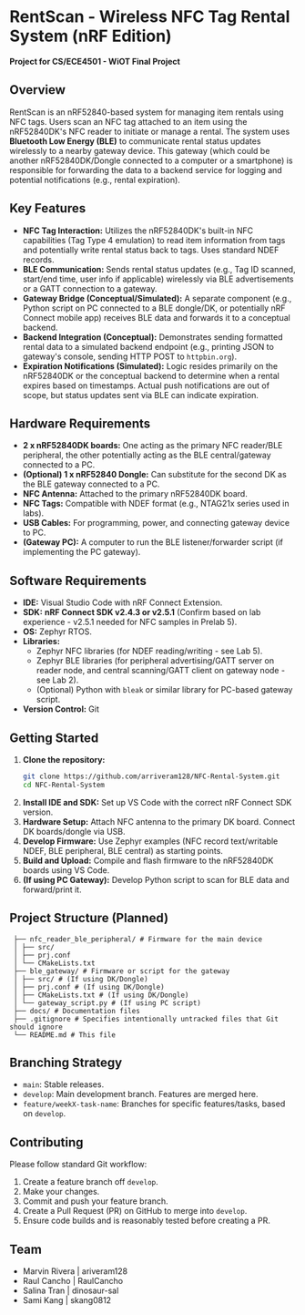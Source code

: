# RentScan - Wireless NFC Tag Rental System (nRF Edition)

**Project for CS/ECE4501 - WiOT Final Project**

## Overview

RentScan is an nRF52840-based system for managing item rentals using NFC tags. Users scan an NFC tag attached to an item using the nRF52840DK's NFC reader to initiate or manage a rental. The system uses **Bluetooth Low Energy (BLE)** to communicate rental status updates wirelessly to a nearby gateway device. This gateway (which could be another nRF52840DK/Dongle connected to a computer or a smartphone) is responsible for forwarding the data to a backend service for logging and potential notifications (e.g., rental expiration).

## Key Features

*   **NFC Tag Interaction:** Utilizes the nRF52840DK's built-in NFC capabilities (Tag Type 4 emulation) to read item information from tags and potentially write rental status back to tags. Uses standard NDEF records.
*   **BLE Communication:** Sends rental status updates (e.g., Tag ID scanned, start/end time, user info if applicable) wirelessly via BLE advertisements or a GATT connection to a gateway.
*   **Gateway Bridge (Conceptual/Simulated):** A separate component (e.g., Python script on PC connected to a BLE dongle/DK, or potentially nRF Connect mobile app) receives BLE data and forwards it to a conceptual backend.
*   **Backend Integration (Conceptual):** Demonstrates sending formatted rental data to a simulated backend endpoint (e.g., printing JSON to gateway's console, sending HTTP POST to `httpbin.org`).
*   **Expiration Notifications (Simulated):** Logic resides primarily on the nRF52840DK or the conceptual backend to determine when a rental expires based on timestamps. Actual push notifications are out of scope, but status updates sent via BLE can indicate expiration.

## Hardware Requirements

*   **2 x nRF52840DK boards:** One acting as the primary NFC reader/BLE peripheral, the other potentially acting as the BLE central/gateway connected to a PC.
*   **(Optional) 1 x nRF52840 Dongle:** Can substitute for the second DK as the BLE gateway connected to a PC.
*   **NFC Antenna:** Attached to the primary nRF52840DK board.
*   **NFC Tags:** Compatible with NDEF format (e.g., NTAG21x series used in labs).
*   **USB Cables:** For programming, power, and connecting gateway device to PC.
*   **(Gateway PC):** A computer to run the BLE listener/forwarder script (if implementing the PC gateway).

## Software Requirements

*   **IDE:** Visual Studio Code with nRF Connect Extension.
*   **SDK:** **nRF Connect SDK v2.4.3 or v2.5.1** (Confirm based on lab experience - v2.5.1 needed for NFC samples in Prelab 5).
*   **OS:** Zephyr RTOS.
*   **Libraries:**
    *   Zephyr NFC libraries (for NDEF reading/writing - see Lab 5).
    *   Zephyr BLE libraries (for peripheral advertising/GATT server on reader node, and central scanning/GATT client on gateway node - see Lab 2).
    *   (Optional) Python with `bleak` or similar library for PC-based gateway script.
*   **Version Control:** Git

## Getting Started

1.  **Clone the repository:**
    ```bash
    git clone https://github.com/arriveram128/NFC-Rental-System.git
    cd NFC-Rental-System
    ```
2.  **Install IDE and SDK:** Set up VS Code with the correct nRF Connect SDK version.
3.  **Hardware Setup:** Attach NFC antenna to the primary DK board. Connect DK boards/dongle via USB.
4.  **Develop Firmware:** Use Zephyr examples (NFC record text/writable NDEF, BLE peripheral, BLE central) as starting points.
5.  **Build and Upload:** Compile and flash firmware to the nRF52840DK boards using VS Code.
6.  **(If using PC Gateway):** Develop Python script to scan for BLE data and forward/print it.

   ## Project Structure (Planned)

   ```
    ├── nfc_reader_ble_peripheral/ # Firmware for the main device
    │ ├── src/
    │ ├── prj.conf
    │ └── CMakeLists.txt
    ├── ble_gateway/ # Firmware or script for the gateway
    │ ├── src/ # (If using DK/Dongle)
    │ ├── prj.conf # (If using DK/Dongle)
    │ ├── CMakeLists.txt # (If using DK/Dongle)
    │ └── gateway_script.py # (If using PC script)
    ├── docs/ # Documentation files
    ├── .gitignore # Specifies intentionally untracked files that Git should ignore
    └── README.md # This file
   ```

   ## Branching Strategy

   *   `main`: Stable releases.
   *   `develop`: Main development branch. Features are merged here.
   *   `feature/weekX-task-name`: Branches for specific features/tasks, based on `develop`.

   ## Contributing

   Please follow standard Git workflow:
   1.  Create a feature branch off `develop`.
   2.  Make your changes.
   3.  Commit and push your feature branch.
   4.  Create a Pull Request (PR) on GitHub to merge into `develop`.
   5.  Ensure code builds and is reasonably tested before creating a PR.

   ## Team

   *   Marvin Rivera | ariveram128
   *   Raul Cancho    | RaulCancho
   *   Salina Tran    | dinosaur-sal
   *   Sami Kang      | skang0812
